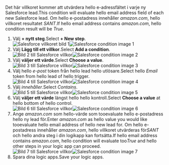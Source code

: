 <span data-ttu-id="dbea2-101">Det här villkoret kommer att utvärdera hello e-adressfältet i varje ny Salesforce lead.</span><span class="sxs-lookup"><span data-stu-id="dbea2-101">This condition will evaluate hello email address field of each new Salesforce lead.</span></span> <span data-ttu-id="dbea2-102">Om hello e-postadress innehåller *amazon.com*, hello villkoret resultatet *SANT*.</span><span class="sxs-lookup"><span data-stu-id="dbea2-102">If hello email address contains *amazon.com*, hello condition result will be *True*.</span></span>

1. <span data-ttu-id="dbea2-103">Välj **+ nytt steg**.</span><span class="sxs-lookup"><span data-stu-id="dbea2-103">Select **+ New step**.</span></span>  
   <span data-ttu-id="dbea2-104">![Salesforce villkoret bild 1](./media/connectors-create-api-salesforce/condition-1.png)</span><span class="sxs-lookup"><span data-stu-id="dbea2-104">![Salesforce condition image 1](./media/connectors-create-api-salesforce/condition-1.png)</span></span>   
2. <span data-ttu-id="dbea2-105">Välj **Lägg till ett villkor**.</span><span class="sxs-lookup"><span data-stu-id="dbea2-105">Select **Add a condition**.</span></span>    
   <span data-ttu-id="dbea2-106">![Bild 2 till Salesforce villkor](./media/connectors-create-api-salesforce/condition-2.png)</span><span class="sxs-lookup"><span data-stu-id="dbea2-106">![Salesforce condition image 2](./media/connectors-create-api-salesforce/condition-2.png)</span></span>  
3. <span data-ttu-id="dbea2-107">Välj **väljer ett värde**.</span><span class="sxs-lookup"><span data-stu-id="dbea2-107">Select **Choose a value**.</span></span>    
   <span data-ttu-id="dbea2-108">![Bild 3 till Salesforce villkor](./media/connectors-create-api-salesforce/condition-3.png)</span><span class="sxs-lookup"><span data-stu-id="dbea2-108">![Salesforce condition image 3](./media/connectors-create-api-salesforce/condition-3.png)</span></span>  
4. <span data-ttu-id="dbea2-109">Välj hello *e-post* token från hello lead hello utlösare.</span><span class="sxs-lookup"><span data-stu-id="dbea2-109">Select hello *Email* token from hello lead of hello trigger.</span></span>    
   <span data-ttu-id="dbea2-110">![Bild 4 till Salesforce villkor](./media/connectors-create-api-salesforce/condition-4.png)</span><span class="sxs-lookup"><span data-stu-id="dbea2-110">![Salesforce condition image 4](./media/connectors-create-api-salesforce/condition-4.png)</span></span>  
5. <span data-ttu-id="dbea2-111">Välj *innehåller*.</span><span class="sxs-lookup"><span data-stu-id="dbea2-111">Select *Contains*.</span></span>      
   <span data-ttu-id="dbea2-112">![Bild 5 till Salesforce villkor](./media/connectors-create-api-salesforce/condition-5.png)</span><span class="sxs-lookup"><span data-stu-id="dbea2-112">![Salesforce condition image 5](./media/connectors-create-api-salesforce/condition-5.png)</span></span>  
6. <span data-ttu-id="dbea2-113">Välj **väljer ett värde** längst hello hello kontroll.</span><span class="sxs-lookup"><span data-stu-id="dbea2-113">Select **Choose a value** at hello bottom of hello control.</span></span>     
   <span data-ttu-id="dbea2-114">![Bild 6 till Salesforce villkor](./media/connectors-create-api-salesforce/condition-6.png)</span><span class="sxs-lookup"><span data-stu-id="dbea2-114">![Salesforce condition image 6](./media/connectors-create-api-salesforce/condition-6.png)</span></span>  
7. <span data-ttu-id="dbea2-115">Ange *amazon.com* som hello-värde som tooevaluate hello e-postadress hello ny lead för.</span><span class="sxs-lookup"><span data-stu-id="dbea2-115">Enter *amazon.com* as hello value you would like tooevaluate hello email address of hello new lead for.</span></span> <span data-ttu-id="dbea2-116">Om hello e-postadress innehåller *amazon.com*, hello villkoret utvärderas för*SANT* och hello andra steg i din logikapp kan fortsätta.</span><span class="sxs-lookup"><span data-stu-id="dbea2-116">If hello email address contains *amazon.com*, hello condition will evaluate too*True* and hello other steps in your logic app can proceed.</span></span>    
   <span data-ttu-id="dbea2-117">![Bild 7 till Salesforce villkor](./media/connectors-create-api-salesforce/condition-7.png)</span><span class="sxs-lookup"><span data-stu-id="dbea2-117">![Salesforce condition image 7](./media/connectors-create-api-salesforce/condition-7.png)</span></span>  
8. <span data-ttu-id="dbea2-118">Spara dina logic apps.</span><span class="sxs-lookup"><span data-stu-id="dbea2-118">Save your logic apps.</span></span>  

